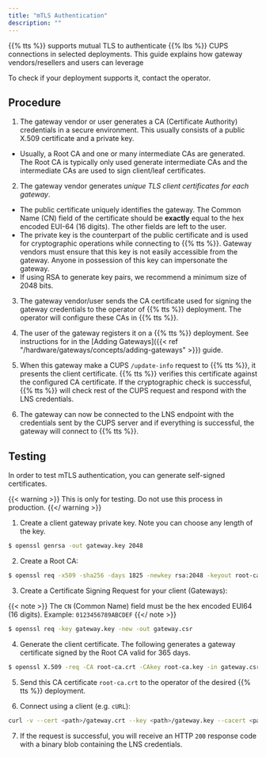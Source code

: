 ```yaml
---
title: "mTLS Authentication"
description: ""
---
```


{{% tts %}} supports mutual TLS to authenticate {{% lbs %}} CUPS connections in selected deployments. This guide explains how gateway vendors/resellers and users can leverage

<!--more-->

To check if your deployment supports it, contact the operator.

## Procedure

1. The gateway vendor or user generates a CA (Certificate Authority) credentials in a secure environment. This usually consists of a public X.509 certificate and a private key.

- Usually, a Root CA and one or many intermediate CAs are generated. The Root CA is typically only used generate intermediate CAs and the intermediate CAs are used to sign client/leaf certificates.

2. The gateway vendor generates _unique TLS client certificates for each gateway_.

- The public certificate uniquely identifies the gateway. The Common Name (CN) field of the certificate should be **exactly** equal to the hex encoded EUI-64 (16 digits). The other fields are left to the user.
- The private key is the counterpart of the public certificate and is used for cryptographic operations while connecting to {{% tts %}}. Gateway vendors must ensure that this key is not easily accessible from the gateway. Anyone in possession of this key can impersonate the gateway.
- If using RSA to generate key pairs, we recommend a minimum size of 2048 bits.

3. The gateway vendor/user sends the CA certificate used for signing the gateway credentials to the operator of {{% tts %}} deployment. The operator will configure these CAs in {{% tts %}}.

4. The user of the gateway registers it on a {{% tts %}} deployment. See instructions for in the [Adding Gateways]({{< ref "/hardware/gateways/concepts/adding-gateways" >}}) guide.

5. When this gateway make a CUPS `/update-info` request to {{% tts %}}, it presents the client certificate. {{% tts %}} verifies this certificate against the configured CA certificate. If the cryptographic check is successful, {{% tts %}} will check rest of the CUPS request and respond with the LNS credentials.

6. The gateway can now be connected to the LNS endpoint with the credentials sent by the CUPS server and if everything is successful, the gateway will connect to {{% tts %}}.

## Testing

In order to test mTLS authentication, you can generate self-signed certificates.

{{< warning >}}
This is only for testing. Do not use this process in production.
{{</ warning >}}

1. Create a client gateway private key. Note you can choose any length of the key.

```bash
$ openssl genrsa -out gateway.key 2048
```

2. Create a Root CA:

```bash
$ openssl req -x509 -sha256 -days 1825 -newkey rsa:2048 -keyout root-ca.key -out root-ca.crt
```

3. Create a Certificate Signing Request for your client (Gateways):

{{< note >}}
The `CN` (Common Name) field must be the hex encoded EUI64 (16 digits). Example: `0123456789ABCDEF`
{{</ note >}}

```bash
$ openssl req -key gateway.key -new -out gateway.csr
```

4. Generate the client certificate. The following generates a gateway certificate signed by the Root CA valid for 365 days.

```bash
$ openssl X.509 -req -CA root-ca.crt -CAkey root-ca.key -in gateway.csr -out gateway.crt -days 365 -CAcreateserial -sha256 -days 365
```

5. Send this CA certificate `root-ca.crt` to the operator of the desired {{% tts %}} deployment.

6. Connect using a client (e.g. `cURL`):

```bash
curl -v --cert <path>/gateway.crt --key <path>/gateway.key --cacert <path>/root-ca.crt https://<domain>:8987/update-info -d '{"router":"<EUI in ID6>"}'
```

7. If the request is successful, you will receive an HTTP `200` response code with a binary blob containing the LNS credentials.

